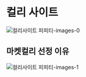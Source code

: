 # 컬리 사이트
![컬리사이트 피피티-images-0](https://github.com/user-attachments/assets/9691a55e-f820-4d44-a40a-cd5914043774)
## 마켓컬리 선정 이유
![컬리사이트 피피티-images-1](https://github.com/user-attachments/assets/18d5c173-7c01-48c4-ae6b-d1f9557da851)

